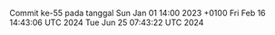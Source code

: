 Commit ke-55 pada tanggal Sun Jan 01 14:00 2023 +0100
Fri Feb 16 14:43:06 UTC 2024
Tue Jun 25 07:43:22 UTC 2024
